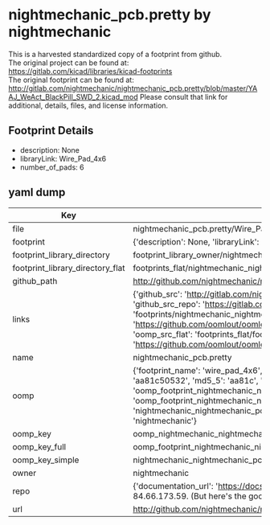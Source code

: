 # nightmechanic_pcb.pretty by nightmechanic  
This is a harvested standardized copy of a footprint from github.  
The original project can be found at:  
https://gitlab.com/kicad/libraries/kicad-footprints  
The original footprint can be found at:
http://gitlab.com/nightmechanic/nightmechanic_pcb.pretty/blob/master/YAAJ_WeAct_BlackPill_SWD_2.kicad_mod
Please consult that link for additional, details, files, and license information.  
## Footprint Details
* description: None  
* libraryLink: Wire_Pad_4x6  
* number_of_pads: 6  
## yaml dump  
| Key | Value |  
| --- | --- |  
| file | nightmechanic_pcb.pretty/Wire_Pad_4x6.kicad_mod |  
| footprint | {'description': None, 'libraryLink': 'Wire_Pad_4x6', 'number_of_pads': 6} |  
| footprint_library_directory | footprint_library_owner/nightmechanic_nightmechanic_pcb.pretty |  
| footprint_library_directory_flat | footprints_flat/nightmechanic_nightmechanic_pcb_wire_pad_4x6/working |  
| github_path | http://github.com/nightmechanic/nightmechanic_pcb.pretty/blob/master/Wire_Pad_4x6.kicad_mod |  
| links | {'github_src': 'http://gitlab.com/nightmechanic/nightmechanic_pcb.pretty/blob/master/YAAJ_WeAct_BlackPill_SWD_2.kicad_mod', 'github_src_repo': 'https://gitlab.com/kicad/libraries/kicad-footprints', 'oomp_bot': 'footprints/nightmechanic_nightmechanic_pcb_wire_pad_4x6/working', 'oomp_bot_github': 'https://github.com/oomlout/oomlout_oomp_footprint_bot/tree/main/footprints/nightmechanic_nightmechanic_pcb_wire_pad_4x6/working', 'oomp_src_flat': 'footprints_flat/footprints_flat/nightmechanic_nightmechanic_pcb_wire_pad_4x6/working', 'oomp_src_flat_github': 'https://github.com/oomlout/oomlout_oomp_footprint_src/tree/main/footprints_flat/nightmechanic_nightmechanic_pcb_wire_pad_4x6/working'} |  
| name | nightmechanic_pcb.pretty |  
| oomp | {'footprint_name': 'wire_pad_4x6', 'library_name': 'nightmechanic_pcb', 'md5': 'aa81c50532f270449fb5da832117ef48', 'md5_10': 'aa81c50532', 'md5_5': 'aa81c', 'md5_6': 'aa81c5', 'oomp_key': 'oomp_nightmechanic_nightmechanic_pcb_wire_pad_4x6', 'oomp_key_extra': 'oomp_footprint_nightmechanic_nightmechanic_pcb_wire_pad_4x6', 'oomp_key_full': 'oomp_footprint_nightmechanic_nightmechanic_pcb_wire_pad_4x6_aa81c5', 'oomp_key_simple': 'nightmechanic_nightmechanic_pcb_wire_pad_4x6', 'original_filename': 'nightmechanic_pcb.pretty/Wire_Pad_4x6.kicad_mod', 'owner_name': 'nightmechanic'} |  
| oomp_key | oomp_nightmechanic_nightmechanic_pcb_wire_pad_4x6 |  
| oomp_key_full | oomp_footprint_nightmechanic_nightmechanic_pcb_wire_pad_4x6 |  
| oomp_key_simple | nightmechanic_nightmechanic_pcb_wire_pad_4x6 |  
| owner | nightmechanic |  
| repo | {'documentation_url': 'https://docs.github.com/rest/overview/resources-in-the-rest-api#rate-limiting', 'message': "API rate limit exceeded for 84.66.173.59. (But here's the good news: Authenticated requests get a higher rate limit. Check out the documentation for more details.)"} |  
| url | http://github.com/nightmechanic/nightmechanic_pcb.pretty |  

